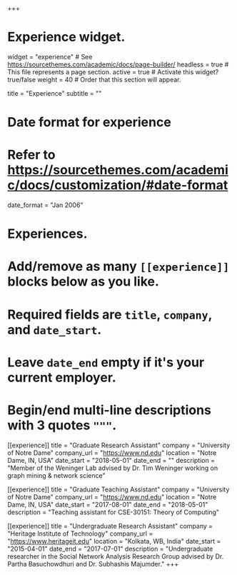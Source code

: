 +++
# Experience widget.
widget = "experience"  # See https://sourcethemes.com/academic/docs/page-builder/
headless = true  # This file represents a page section.
active = true  # Activate this widget? true/false
weight = 40  # Order that this section will appear.

title = "Experience"
subtitle = ""

# Date format for experience
#   Refer to https://sourcethemes.com/academic/docs/customization/#date-format
date_format = "Jan 2006"

# Experiences.
#   Add/remove as many `[[experience]]` blocks below as you like.
#   Required fields are `title`, `company`, and `date_start`.
#   Leave `date_end` empty if it's your current employer.
#   Begin/end multi-line descriptions with 3 quotes `"""`.
[[experience]]
  title = "Graduate Research Assistant"
  company = "University of Notre Dame"
  company_url = "https://www.nd.edu"
  location = "Notre Dame, IN, USA"
  date_start = "2018-05-01"
  date_end = ""
  description = "Member of the Weninger Lab advised by Dr. Tim Weninger working on graph mining & network science"
  
[[experience]]
  title = "Graduate Teaching Assistant"
  company = "University of Notre Dame"
  company_url = "https://www.nd.edu"
  location = "Notre Dame, IN, USA"
  date_start = "2017-08-01"
  date_end = "2018-05-01"
  description = "Teaching assistant for CSE-30151: Theory of Computing"

[[experience]]
  title = "Undergraduate Research Assistant"
  company = "Heritage Institute of Technology"
  company_url = "https://www.heritageit.edu"
  location = "Kolkata, WB, India"
  date_start = "2015-04-01"
  date_end = "2017-07-01"
  description = "Undergraduate researcher in the Social Network Analysis Research Group advised by Dr. Partha Basuchowdhuri and Dr. Subhashis Majumder."
+++
